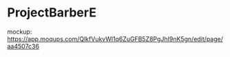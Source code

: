 # ProjectBarberE

mockup:  https://app.moqups.com/QlkfVukvWl1q6ZuGFB5Z8PgJhI9nK5gn/edit/page/aa4507c36
